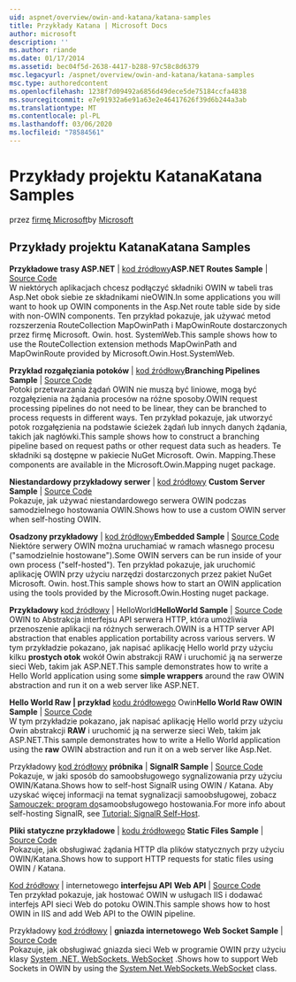 ```yaml
---
uid: aspnet/overview/owin-and-katana/katana-samples
title: Przykłady Katana | Microsoft Docs
author: microsoft
description: ''
ms.author: riande
ms.date: 01/17/2014
ms.assetid: bec04f5d-2638-4417-b288-97c58c8d6379
msc.legacyurl: /aspnet/overview/owin-and-katana/katana-samples
msc.type: authoredcontent
ms.openlocfilehash: 1238f7d09492a6856d49dece5de75184ccfa4838
ms.sourcegitcommit: e7e91932a6e91a63e2e46417626f39d6b244a3ab
ms.translationtype: MT
ms.contentlocale: pl-PL
ms.lasthandoff: 03/06/2020
ms.locfileid: "78584561"
---
```

# <a name="katana-samples"></a><span data-ttu-id="2ddfa-102">Przykłady projektu Katana</span><span class="sxs-lookup"><span data-stu-id="2ddfa-102">Katana Samples</span></span>

<span data-ttu-id="2ddfa-103">przez [firmę Microsoft](https://github.com/microsoft)</span><span class="sxs-lookup"><span data-stu-id="2ddfa-103">by [Microsoft](https://github.com/microsoft)</span></span>

## <a name="katana-samples"></a><span data-ttu-id="2ddfa-104">Przykłady projektu Katana</span><span class="sxs-lookup"><span data-stu-id="2ddfa-104">Katana Samples</span></span>

<span data-ttu-id="2ddfa-105">**Przykładowe trasy ASP.NET** | [kod źródłowy](https://github.com/aspnet/samples/tree/master/samples/aspnet/Katana/AspNetRoutes)</span><span class="sxs-lookup"><span data-stu-id="2ddfa-105">**ASP.NET Routes Sample** | [Source Code](https://github.com/aspnet/samples/tree/master/samples/aspnet/Katana/AspNetRoutes)</span></span>  
<span data-ttu-id="2ddfa-106">W niektórych aplikacjach chcesz podłączyć składniki OWIN w tabeli tras Asp.Net obok siebie ze składnikami nieOWIN.</span><span class="sxs-lookup"><span data-stu-id="2ddfa-106">In some applications you will want to hook up OWIN components in the Asp.Net route table side by side with non-OWIN components.</span></span> <span data-ttu-id="2ddfa-107">Ten przykład pokazuje, jak używać metod rozszerzenia RouteCollection MapOwinPath i MapOwinRoute dostarczonych przez firmę Microsoft. Owin. host. SystemWeb.</span><span class="sxs-lookup"><span data-stu-id="2ddfa-107">This sample shows how to use the RouteCollection extension methods MapOwinPath and MapOwinRoute provided by Microsoft.Owin.Host.SystemWeb.</span></span>

<span data-ttu-id="2ddfa-108">**Przykład rozgałęziania potoków** | [kod źródłowy](https://github.com/aspnet/samples/tree/master/samples/aspnet/Katana/BranchingPipelines)</span><span class="sxs-lookup"><span data-stu-id="2ddfa-108">**Branching Pipelines Sample** | [Source Code](https://github.com/aspnet/samples/tree/master/samples/aspnet/Katana/BranchingPipelines)</span></span>  
<span data-ttu-id="2ddfa-109">Potoki przetwarzania żądań OWIN nie muszą być liniowe, mogą być rozgałęzienia na żądania procesów na różne sposoby.</span><span class="sxs-lookup"><span data-stu-id="2ddfa-109">OWIN request processing pipelines do not need to be linear, they can be branched to process requests in different ways.</span></span> <span data-ttu-id="2ddfa-110">Ten przykład pokazuje, jak utworzyć potok rozgałęzienia na podstawie ścieżek żądań lub innych danych żądania, takich jak nagłówki.</span><span class="sxs-lookup"><span data-stu-id="2ddfa-110">This sample shows how to construct a branching pipeline based on request paths or other request data such as headers.</span></span> <span data-ttu-id="2ddfa-111">Te składniki są dostępne w pakiecie NuGet Microsoft. Owin. Mapping.</span><span class="sxs-lookup"><span data-stu-id="2ddfa-111">These components are available in the Microsoft.Owin.Mapping nuget package.</span></span>

<span data-ttu-id="2ddfa-112">**Niestandardowy przykładowy serwer** | [kod źródłowy](https://github.com/aspnet/samples/tree/master/samples/aspnet/Katana/CustomServer) </span><span class="sxs-lookup"><span data-stu-id="2ddfa-112">**Custom Server Sample** | [Source Code](https://github.com/aspnet/samples/tree/master/samples/aspnet/Katana/CustomServer) </span></span>  
<span data-ttu-id="2ddfa-113">Pokazuje, jak używać niestandardowego serwera OWIN podczas samodzielnego hostowania OWIN.</span><span class="sxs-lookup"><span data-stu-id="2ddfa-113">Shows how to use a custom OWIN server when self-hosting OWIN.</span></span>

<span data-ttu-id="2ddfa-114">**Osadzony przykładowy** | [kod źródłowy](https://github.com/aspnet/samples/tree/master/samples/aspnet/Katana/Embedded)</span><span class="sxs-lookup"><span data-stu-id="2ddfa-114">**Embedded Sample** | [Source Code](https://github.com/aspnet/samples/tree/master/samples/aspnet/Katana/Embedded)</span></span>  
<span data-ttu-id="2ddfa-115">Niektóre serwery OWIN można uruchamiać w ramach własnego procesu (&quot;samodzielnie hostowane&quot;).</span><span class="sxs-lookup"><span data-stu-id="2ddfa-115">Some OWIN servers can be run inside of your own process (&quot;self-hosted&quot;).</span></span> <span data-ttu-id="2ddfa-116">Ten przykład pokazuje, jak uruchomić aplikację OWIN przy użyciu narzędzi dostarczonych przez pakiet NuGet Microsoft. Owin. host.</span><span class="sxs-lookup"><span data-stu-id="2ddfa-116">This sample shows how to start an OWIN application using the tools provided by the Microsoft.Owin.Hosting nuget package.</span></span>

<span data-ttu-id="2ddfa-117">**Przykładowy** [kod źródłowy](https://github.com/aspnet/samples/tree/master/samples/aspnet/Katana/HelloWorld) | HelloWorld</span><span class="sxs-lookup"><span data-stu-id="2ddfa-117">**HelloWorld Sample** | [Source Code](https://github.com/aspnet/samples/tree/master/samples/aspnet/Katana/HelloWorld)</span></span>  
<span data-ttu-id="2ddfa-118">OWIN to Abstrakcja interfejsu API serwera HTTP, która umożliwia przenoszenie aplikacji na różnych serwerach.</span><span class="sxs-lookup"><span data-stu-id="2ddfa-118">OWIN is a HTTP server API abstraction that enables application portability across various servers.</span></span> <span data-ttu-id="2ddfa-119">W tym przykładzie pokazano, jak napisać aplikację Hello world przy użyciu kilku **prostych otok** wokół Owin abstrakcji RAW i uruchomić ją na serwerze sieci Web, takim jak ASP.NET.</span><span class="sxs-lookup"><span data-stu-id="2ddfa-119">This sample demonstrates how to write a Hello World application using some **simple wrappers** around the raw OWIN abstraction and run it on a web server like ASP.NET.</span></span>

<span data-ttu-id="2ddfa-120">**Hello World Raw | przykład** [kodu źródłowego](https://github.com/aspnet/samples/tree/master/samples/aspnet/Katana/HelloWorldRawOwin) Owin</span><span class="sxs-lookup"><span data-stu-id="2ddfa-120">**Hello World Raw OWIN Sample** | [Source Code](https://github.com/aspnet/samples/tree/master/samples/aspnet/Katana/HelloWorldRawOwin)</span></span>  
<span data-ttu-id="2ddfa-121">W tym przykładzie pokazano, jak napisać aplikację Hello world przy użyciu Owin abstrakcji **RAW** i uruchomić ją na serwerze sieci Web, takim jak ASP.NET.</span><span class="sxs-lookup"><span data-stu-id="2ddfa-121">This sample demonstrates how to write a Hello World application using the **raw** OWIN abstraction and run it on a web server like Asp.Net.</span></span>

<span data-ttu-id="2ddfa-122">Przykładowy [kod źródłowy](https://github.com/aspnet/samples/tree/master/samples/aspnet/Katana/SignalR) **próbnika** | </span><span class="sxs-lookup"><span data-stu-id="2ddfa-122">**SignalR Sample** | [Source Code](https://github.com/aspnet/samples/tree/master/samples/aspnet/Katana/SignalR)</span></span>  
<span data-ttu-id="2ddfa-123">Pokazuje, w jaki sposób do samoobsługowego sygnalizowania przy użyciu OWIN/Katana.</span><span class="sxs-lookup"><span data-stu-id="2ddfa-123">Shows how to self-host SignalR using OWIN / Katana.</span></span> <span data-ttu-id="2ddfa-124">Aby uzyskać więcej informacji na temat sygnalizacji samoobsługowej, zobacz [Samouczek: program do](../../../signalr/overview/deployment/tutorial-signalr-self-host.md)samoobsługowego hostowania.</span><span class="sxs-lookup"><span data-stu-id="2ddfa-124">For more info about self-hosting SignalR, see [Tutorial: SignalR Self-Host](../../../signalr/overview/deployment/tutorial-signalr-self-host.md).</span></span>

<span data-ttu-id="2ddfa-125">**Pliki statyczne przykładowe** | [kodu źródłowego](https://github.com/aspnet/samples/tree/master/samples/aspnet/Katana/StaticFilesSample) </span><span class="sxs-lookup"><span data-stu-id="2ddfa-125">**Static Files Sample** | [Source Code](https://github.com/aspnet/samples/tree/master/samples/aspnet/Katana/StaticFilesSample) </span></span>  
<span data-ttu-id="2ddfa-126">Pokazuje, jak obsługiwać żądania HTTP dla plików statycznych przy użyciu OWIN/Katana.</span><span class="sxs-lookup"><span data-stu-id="2ddfa-126">Shows how to support HTTP requests for static files using OWIN / Katana.</span></span>

<span data-ttu-id="2ddfa-127">[Kod źródłowy](https://github.com/aspnet/samples/tree/master/samples/aspnet/Katana/WebApi) | internetowego **interfejsu API** </span><span class="sxs-lookup"><span data-stu-id="2ddfa-127">**Web API** | [Source Code](https://github.com/aspnet/samples/tree/master/samples/aspnet/Katana/WebApi) </span></span>  
<span data-ttu-id="2ddfa-128">Ten przykład pokazuje, jak hostować OWIN w usługach IIS i dodawać interfejs API sieci Web do potoku OWIN.</span><span class="sxs-lookup"><span data-stu-id="2ddfa-128">This sample shows how to host OWIN in IIS and add Web API to the OWIN pipeline.</span></span>

<span data-ttu-id="2ddfa-129">Przykładowy [kod źródłowy](https://github.com/aspnet/samples/tree/master/samples/aspnet/Katana/WebSocketSample) | **gniazda internetowego** </span><span class="sxs-lookup"><span data-stu-id="2ddfa-129">**Web Socket Sample** | [Source Code](https://github.com/aspnet/samples/tree/master/samples/aspnet/Katana/WebSocketSample) </span></span>  
<span data-ttu-id="2ddfa-130">Pokazuje, jak obsługiwać gniazda sieci Web w programie OWIN przy użyciu klasy [System .NET. WebSockets. WebSocket](https://msdn.microsoft.com/library/system.net.websockets.websocket(v=vs.110).aspx) .</span><span class="sxs-lookup"><span data-stu-id="2ddfa-130">Shows how to support Web Sockets in OWIN by using the [System.Net.WebSockets.WebSocket](https://msdn.microsoft.com/library/system.net.websockets.websocket(v=vs.110).aspx) class.</span></span>
